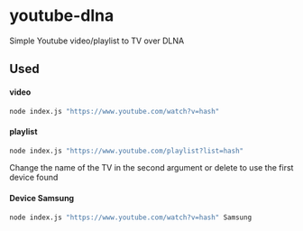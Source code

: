 # youtube-dlna
Simple Youtube video/playlist to TV over DLNA

## Used

#### video
```bash
node index.js "https://www.youtube.com/watch?v=hash"
```

#### playlist
```bash
node index.js "https://www.youtube.com/playlist?list=hash"
```

Change the name of the TV in the second argument or delete to use the first device found
#### Device Samsung
```bash
node index.js "https://www.youtube.com/watch?v=hash" Samsung
```
